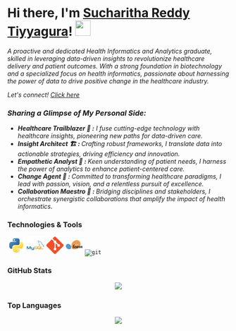 # Hi there, I'm [Sucharitha Reddy Tiyyagura](https://www.linkedin.com/in/sucharitha-reddy-tiyyagura/)! <img src="https://raw.githubusercontent.com/TheDudeThatCode/TheDudeThatCode/master/Assets/Hi.gif" width=35 height=35>

<p>
  <em>
    A proactive and dedicated Health Informatics and Analytics graduate, skilled in leveraging data-driven insights to revolutionize healthcare delivery and patient outcomes. With a strong foundation in biotechnology and a specialized focus on health informatics, passionate about harnessing the power of data to drive positive change in the healthcare industry.
<p>Let's connect! <a href="https://www.linkedin.com/in/sucharitha-reddy-tiyyagura/">Click here</a></p>
    
  
### Sharing a Glimpse of My Personal Side:

- <b> Healthcare Trailblazer 🚀 :</b>  I fuse cutting-edge technology with healthcare insights, pioneering new paths for data-driven care.
- <b> Insight Architect 🏗️ : </b> Crafting robust frameworks, I translate data into actionable strategies, driving efficiency and innovation.
- <b> Empathetic Analyst 🧠 : </b> Keen understanding of patient needs, I harness the power of analytics to enhance patient-centered care.
- <b> Change Agent 🔄 : </b> Committed to transforming healthcare paradigms, I lead with passion, vision, and a relentless pursuit of excellence.
- <b> Collaboration Maestro 🤝 : </b>  Bridging disciplines and stakeholders, I orchestrate synergistic collaborations that amplify the impact of health informatics.

</em>

### Technologies & Tools

<code><img height="40" src="https://raw.githubusercontent.com/devicons/devicon/master/icons/python/python-original.svg" title="python"></code>
<code><img height="40" src="https://raw.githubusercontent.com/devicons/devicon/master/icons/mysql/mysql-original-wordmark.svg" title="mysql"></code>
<code><img height="40" src="https://raw.githubusercontent.com/devicons/devicon/master/icons/git/git-original.svg" title="git"></code>
<code><img height="40" src="https://raw.githubusercontent.com/github/explore/80688e429a7d4ef2fca1e82350fe8e3517d3494d/topics/scikit-learn/scikit-learn.png" title="sklearn"></code>
<code><img height="40" src="https://user-images.githubusercontent.com/25181517/192106070-46255bcf-65e6-4c6b-a296-bf8d0d8fb2a7.png" title="git"></code>

### GitHub Stats

<p align="center">
  <a href = "https://github.com/stiyyagu25">
<img src="https://github-readme-stats.vercel.app/api?username=stiyyagu25&show_icons=true&title_color=ffc857&icon_color=8ac926&text_color=daf7dc&bg_color=151515&count_private=true&include_all_commits=true">
  </a>
 </p>
 
### Top Languages

<p align="center">
<a href = "https://github.com/stiyyagu25">
  <img src="https://github-readme-stats.vercel.app/api/top-langs/?username=stiyyagu25&layout=compact&title_color=ffc857&icon_color=8ac926&text_color=daf7dc&bg_color=151515&card_width=400">
</a>
</p>
